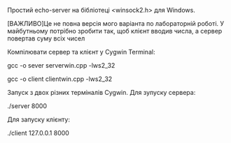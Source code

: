 Простий echo-server на бібліотеці <winsock2.h> для Windows.

[ВАЖЛИВО]Це не повна версія мого варіанта по лабораторній роботі.
У майбутньому потрібно зробити так, щоб клієнт вводив числа, а сервер повертав суму всіх чисел

Компілювати сервер та клієнт у Cygwin Terminal:

gcc -o sever serverwin.cpp -lws2_32


gcc -o client clientwin.cpp -lws2_32

Запуск з двох різних терміналів Cygwin.
Для зупуску сервера:

./server 8000

Для запуску клієнту:

./client 127.0.0.1 8000
